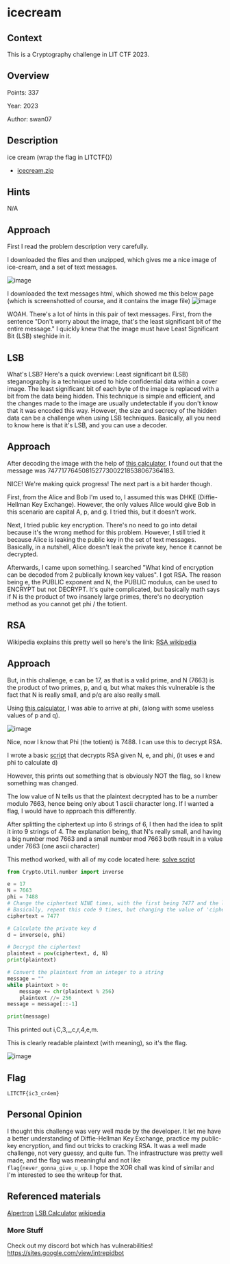 # icecream

## Context

This is a Cryptography challenge in LIT CTF 2023.

## Overview

Points: 337

Year: 2023

Author: swan07

## Description

ice cream (wrap the flag in LITCTF{})

- [icecream.zip](http://34.29.19.233/dl/?crypto/icecream/icecream.zip)

## Hints

N/A

## Approach

First I read the problem description very carefully.

I downloaded the files and then unzipped, which gives me a nice image of ice-cream, and a set of text messages.

![image](https://github.com/realrealAlexS/litctfwriteups/assets/140008493/3fd1127f-9db1-466c-8dde-7e0324734a49)

I downloaded the text messages html, which showed me this below page (which is screenshotted of course, and it contains the image file)
![image](https://github.com/realrealAlexS/litctfwriteups/assets/140008493/e8abea16-981a-4eb6-abfc-7f87da2980c1)

WOAH. There's a lot of hints in this pair of text messages. First, from the sentence "Don't worry about the image, that's the least significant bit of the entire message." I quickly knew that the image must have Least Significant Bit (LSB) steghide in it. 

## LSB

What's LSB? Here's a quick overview: Least significant bit (LSB) steganography is a technique used to hide confidential data within a cover image. The least significant bit of each byte of the image is replaced with a bit from the data being hidden. This technique is simple and efficient, and the changes made to the image are usually undetectable if you don't know that it was encoded this way. However, the size and secrecy of the hidden data can be a challenge when using LSB techniques. Basically, all you need to know here is that it's LSB, and you can use a decoder.

## Approach

After decoding the image with the help of [this calculator](https://planetcalc.com/9345/), I found out that the message was 747717764508152773002218538067364183.

NICE! We're making quick progress! The next part is a bit harder though.

First, from the Alice and Bob I'm used to, I assumed this was DHKE (Diffie-Hellman Key Exchange). However, the only values Alice would give Bob in this scenario are capital A, p, and g. I tried this, but it doesn't work.

Next, I tried public key encryption. There's no need to go into detail because it's the wrong method for this problem. However, I still tried it because Alice is leaking the public key in the set of text messages. Basically, in a nutshell, Alice doesn't leak the private key, hence it cannot be decrypted.

Afterwards, I came upon something. I searched "What kind of encryption can be decoded from 2 publically known key values". I got RSA. The reason being e, the PUBLIC exponent and N, the PUBLIC modulus, can be used to ENCRYPT but not DECRYPT. It's quite complicated, but basically math says if N is the product of two insanely large primes, there's no decryption method as you cannot get phi / the totient.

## RSA

Wikipedia explains this pretty well so here's the link: [RSA wikipedia](https://en.wikipedia.org/wiki/RSA_(cryptosystem))

## Approach
But, in this challenge, e can be 17, as that is a valid prime, and N (7663) is the product of two primes, p, and q, but what makes this vulnerable is the fact that N is really small, and p/q are also really small.

Using [this calculator](https://www.alpertron.com.ar/ECM.HTM), I was able to arrive at phi, (along with some useless values of p and q).

![image](https://github.com/realrealAlexS/litctfwriteups/assets/140008493/12ca1225-3c18-4f3d-a782-7f34e39ecb37)

Nice, now I know that Phi (the totient) is 7488. I can use this to decrypt RSA.

I wrote a basic [script](https://github.com/realrealAlexS/litctfwriteups/blob/main/testscript.py) that decrypts RSA given N, e, and phi, (it uses e and phi to calculate d)

However, this prints out something that is obviously NOT the flag, so I knew something was changed.

The low value of N tells us that the plaintext decrypted has to be a number modulo 7663, hence being only about 1 ascii character long. If I wanted a flag, I would have to approach this differently.

After splitting the ciphertext up into 6 strings of 6, I then had the idea to split it into 9 strings of 4. The explanation being, that N's really small, and having a big number mod 7663 and a small number mod 7663 both result in a value under 7663 (one ascii character)

This method worked, with all of my code located here: [solve script](https://github.com/realrealAlexS/litctfwriteups/blob/main/solvescripticecream.py)

```py
from Crypto.Util.number import inverse

e = 17
N = 7663
phi = 7488
# Change the ciphertext NINE times, with the first being 7477 and the last being 4183. 
# Basically, repeat this code 9 times, but changing the value of 'ciphertext' 7477, 1776, 4508, 1527, 7300, 2218, 5380, 6736, 4183
ciphertext = 7477

# Calculate the private key d
d = inverse(e, phi)

# Decrypt the ciphertext
plaintext = pow(ciphertext, d, N)
print(plaintext)

# Convert the plaintext from an integer to a string
message = ""
while plaintext > 0:
    message += chr(plaintext % 256)
    plaintext //= 256
message = message[::-1]

print(message)
```
This printed out i,C,3,_,c,r,4,e,m.

This is clearly readable plaintext (with meaning), so it's the flag.

![image](https://github.com/realrealAlexS/litctfwriteups/assets/140008493/b1c9a3eb-dbd4-4054-9d2b-1c0f7519d9f4)

## Flag

`LITCTF{ic3_cr4em}`

## Personal Opinion

I thought this challenge was very well made by the developer. It let me have a better understanding of Diffie-Hellman Key Exchange, practice my public-key encryption, and find out tricks to cracking RSA. It was a well made challenge, not very guessy, and quite fun. The infrastructure was pretty well made, and the flag was meaningful and not like `flag{never_gonna_give_u_up`. I hope the XOR chall was kind of similar and I'm interested to see the writeup for that.

## Referenced materials

[Alpertron](https://www.alpertron.com.ar/ECM.HTM)     [LSB Calculator](https://planetcalc.com/9345/)     [wikipedia](wikipedia.org)

### More Stuff

Check out my discord bot which has vulnerabilities! https://sites.google.com/view/intrepidbot

